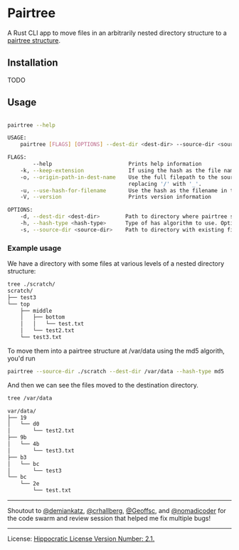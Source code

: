 # Pairtree

A Rust CLI app to move files in an arbitrarily nested directory structure to a [pairtree structure](https://confluence.ucop.edu/display/Curation/PairTree?preview=/14254128/16973838/PairtreeSpec.pdf).


## Installation

TODO

## Usage

```bash

pairtree --help

USAGE:
    pairtree [FLAGS] [OPTIONS] --dest-dir <dest-dir> --source-dir <source-dir>

FLAGS:
        --help                        Prints help information
    -k, --keep-extension              If using the hash as the file name, retain the original file extension.
    -o, --origin-path-in-dest-name    Use the full filepath to the source file as the name of the destination file,
                                      replacing '/' with '_'.
    -u, --use-hash-for-filename       Use the hash as the filename in the destination directory.
    -V, --version                     Prints version information

OPTIONS:
    -d, --dest-dir <dest-dir>        Path to directory where pairtree structure will be created.
    -h, --hash-type <hash-type>      Type of has algorithm to use. Options: md5, sha1, blake3. [default: blake3]
    -s, --source-dir <source-dir>    Path to directory with existing files to be moved.

```

### Example usage

We have a directory with some files at various levels of a nested directory structure:

```bash
tree ./scratch/
scratch/
├── test3
└── top
    ├── middle
    │   ├── bottom
    │   │   └── test.txt
    │   └── test2.txt
    └── test3.txt
```

To move them into a pairtree structure at /var/data using the md5 algorith, you'd run
```bash
pairtree --source-dir ./scratch --dest-dir /var/data --hash-type md5 
```

And then we can see the files moved to the destination directory.

```bash
tree /var/data

var/data/
├── 19
│   └── d0
│       └── test2.txt
├── 9b
│   └── 4b
│       └── test3.txt
├── b3
│   └── bc
│       └── test3
└── bc
    └── 2e
        └── test.txt
```

------

Shoutout to [@demiankatz](https://github.com/demiankatz), [@crhallberg](https://github.com/crhallberg), [@Geoffsc](https://github.com/Geoffsc), and [@nomadicoder](https://github.com/nomadicoder) for the code swarm and review session that helped me fix multiple bugs!

------
License: [Hippocratic License Version Number: 2.1.](license.md)
